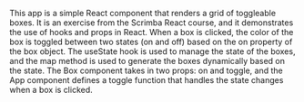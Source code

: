 This app is a simple React component that renders a grid of toggleable boxes. It is an exercise from the Scrimba React course, and it demonstrates the use of hooks and props in React. When a box is clicked, the color of the box is toggled between two states (on and off) based on the on property of the box object. The useState hook is used to manage the state of the boxes, and the map method is used to generate the boxes dynamically based on the state. The Box component takes in two props: on and toggle, and the App component defines a toggle function that handles the state changes when a box is clicked.